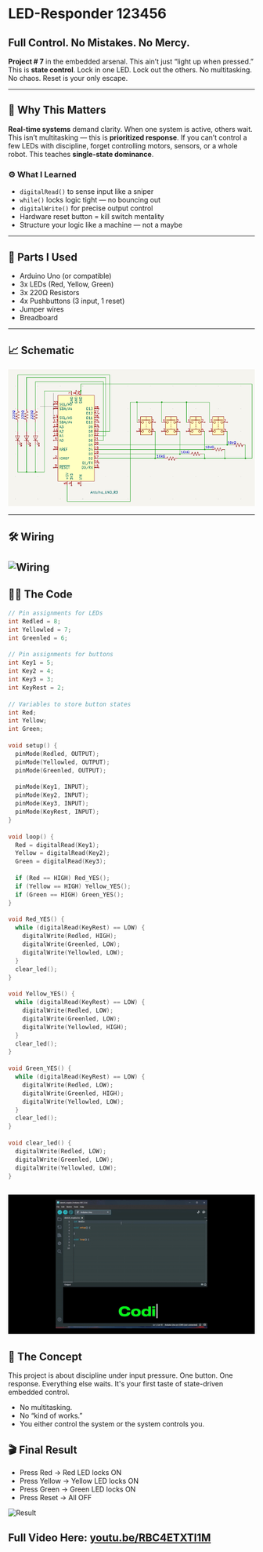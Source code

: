 # LED-Responder 123456

## Full Control. No Mistakes. No Mercy.

**Project # 7** in the embedded arsenal. This ain’t just “light up when pressed.” This is **state control**. Lock in one LED. Lock out the others. No multitasking. No chaos. Reset is your only escape.

---

## 🧭 Why This Matters

**Real-time systems** demand clarity. When one system is active, others wait. This isn’t multitasking — this is **prioritized response**. If you can’t control a few LEDs with discipline, forget controlling motors, sensors, or a whole robot. This teaches **single-state dominance**.

### ⚙️ What I Learned

- `digitalRead()` to sense input like a sniper  
- `while()` locks logic tight — no bouncing out  
- `digitalWrite()` for precise output control  
- Hardware reset button = kill switch mentality  
- Structure your logic like a machine — not a maybe

---

## 🔩 Parts I Used

- Arduino Uno (or compatible)  
- 3x LEDs (Red, Yellow, Green)  
- 3x 220Ω Resistors  
- 4x Pushbuttons (3 input, 1 reset)  
- Jumper wires  
- Breadboard  

---
## 📈 Schematic

![Schematic](Schematic.png)

---

## 🛠️ Wiring

![Wiring](Wiring.gif)
---

## 👨‍💻 The Code

```cpp
// Pin assignments for LEDs
int Redled = 8;
int Yellowled = 7;
int Greenled = 6;

// Pin assignments for buttons
int Key1 = 5;
int Key2 = 4;
int Key3 = 3;
int KeyRest = 2;

// Variables to store button states
int Red;
int Yellow;
int Green;

void setup() {
  pinMode(Redled, OUTPUT);
  pinMode(Yellowled, OUTPUT);
  pinMode(Greenled, OUTPUT);

  pinMode(Key1, INPUT);
  pinMode(Key2, INPUT);
  pinMode(Key3, INPUT);
  pinMode(KeyRest, INPUT);
}

void loop() {
  Red = digitalRead(Key1);
  Yellow = digitalRead(Key2);
  Green = digitalRead(Key3);

  if (Red == HIGH) Red_YES();
  if (Yellow == HIGH) Yellow_YES();
  if (Green == HIGH) Green_YES();
}

void Red_YES() {
  while (digitalRead(KeyRest) == LOW) {
    digitalWrite(Redled, HIGH);
    digitalWrite(Greenled, LOW);
    digitalWrite(Yellowled, LOW);
  }
  clear_led();
}

void Yellow_YES() {
  while (digitalRead(KeyRest) == LOW) {
    digitalWrite(Redled, LOW);
    digitalWrite(Greenled, LOW);
    digitalWrite(Yellowled, HIGH);
  }
  clear_led();
}

void Green_YES() {
  while (digitalRead(KeyRest) == LOW) {
    digitalWrite(Redled, LOW);
    digitalWrite(Greenled, HIGH);
    digitalWrite(Yellowled, LOW);
  }
  clear_led();
}

void clear_led() {
  digitalWrite(Redled, LOW);
  digitalWrite(Greenled, LOW);
  digitalWrite(Yellowled, LOW);
}

```
![Coding](Coding.gif)
---

## 🧠 The Concept
This project is about discipline under input pressure. One button. One response. Everything else waits. It's your first taste of state-driven embedded control.

- No multitasking.
- No “kind of works.”
- You either control the system or the system controls you.

## 🎬 Final Result

- Press Red → Red LED locks ON
- Press Yellow → Yellow LED locks ON
- Press Green → Green LED locks ON
- Press Reset → All OFF

![Result](Result.gif)

## Full Video Here: [youtu.be/RBC4ETXTI1M](https://www.youtube.com/watch?v=RBC4ETXTI1M)











